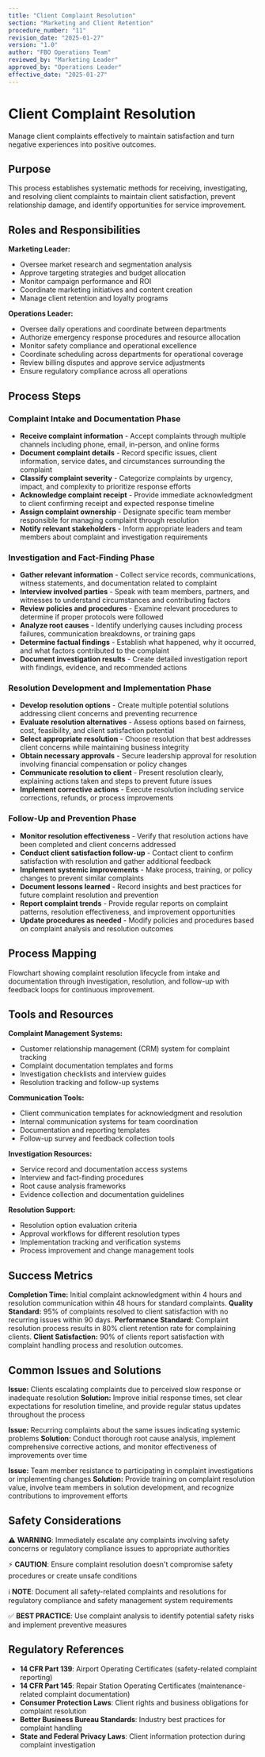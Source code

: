 ```yaml
---
title: "Client Complaint Resolution"
section: "Marketing and Client Retention"
procedure_number: "11"
revision_date: "2025-01-27"
version: "1.0"
author: "FBO Operations Team"
reviewed_by: "Marketing Leader"
approved_by: "Operations Leader"
effective_date: "2025-01-27"
---
```


# Client Complaint Resolution

Manage client complaints effectively to maintain satisfaction and turn negative experiences into positive outcomes.

## Purpose

This process establishes systematic methods for receiving, investigating, and resolving client complaints to maintain client satisfaction, prevent relationship damage, and identify opportunities for service improvement.

## Roles and Responsibilities

**Marketing Leader:**

- Oversee market research and segmentation analysis
- Approve targeting strategies and budget allocation
- Monitor campaign performance and ROI
- Coordinate marketing initiatives and content creation
- Manage client retention and loyalty programs

**Operations Leader:**

- Oversee daily operations and coordinate between departments
- Authorize emergency response procedures and resource allocation
- Monitor safety compliance and operational excellence
- Coordinate scheduling across departments for operational coverage
- Review billing disputes and approve service adjustments
- Ensure regulatory compliance across all operations
## Process Steps

### Complaint Intake and Documentation Phase

- **Receive complaint information** - Accept complaints through multiple channels including phone, email, in-person, and online forms
- **Document complaint details** - Record specific issues, client information, service dates, and circumstances surrounding the complaint
- **Classify complaint severity** - Categorize complaints by urgency, impact, and complexity to prioritize response efforts
- **Acknowledge complaint receipt** - Provide immediate acknowledgment to client confirming receipt and expected response timeline
- **Assign complaint ownership** - Designate specific team member responsible for managing complaint through resolution
- **Notify relevant stakeholders** - Inform appropriate leaders and team members about complaint and investigation requirements

### Investigation and Fact-Finding Phase

- **Gather relevant information** - Collect service records, communications, witness statements, and documentation related to complaint
- **Interview involved parties** - Speak with team members, partners, and witnesses to understand circumstances and contributing factors
- **Review policies and procedures** - Examine relevant procedures to determine if proper protocols were followed
- **Analyze root causes** - Identify underlying causes including process failures, communication breakdowns, or training gaps
- **Determine factual findings** - Establish what happened, why it occurred, and what factors contributed to the complaint
- **Document investigation results** - Create detailed investigation report with findings, evidence, and recommended actions

### Resolution Development and Implementation Phase

- **Develop resolution options** - Create multiple potential solutions addressing client concerns and preventing recurrence
- **Evaluate resolution alternatives** - Assess options based on fairness, cost, feasibility, and client satisfaction potential
- **Select appropriate resolution** - Choose resolution that best addresses client concerns while maintaining business integrity
- **Obtain necessary approvals** - Secure leadership approval for resolution involving financial compensation or policy changes
- **Communicate resolution to client** - Present resolution clearly, explaining actions taken and steps to prevent future issues
- **Implement corrective actions** - Execute resolution including service corrections, refunds, or process improvements

### Follow-Up and Prevention Phase

- **Monitor resolution effectiveness** - Verify that resolution actions have been completed and client concerns addressed
- **Conduct client satisfaction follow-up** - Contact client to confirm satisfaction with resolution and gather additional feedback
- **Implement systemic improvements** - Make process, training, or policy changes to prevent similar complaints
- **Document lessons learned** - Record insights and best practices for future complaint resolution and prevention
- **Report complaint trends** - Provide regular reports on complaint patterns, resolution effectiveness, and improvement opportunities
- **Update procedures as needed** - Modify policies and procedures based on complaint analysis and resolution outcomes

## Process Mapping

Flowchart showing complaint resolution lifecycle from intake and documentation through investigation, resolution, and follow-up with feedback loops for continuous improvement.

## Tools and Resources

**Complaint Management Systems:**

- Customer relationship management (CRM) system for complaint tracking
- Complaint documentation templates and forms
- Investigation checklists and interview guides
- Resolution tracking and follow-up systems

**Communication Tools:**

- Client communication templates for acknowledgment and resolution
- Internal communication systems for team coordination
- Documentation and reporting templates
- Follow-up survey and feedback collection tools

**Investigation Resources:**

- Service record and documentation access systems
- Interview and fact-finding procedures
- Root cause analysis frameworks
- Evidence collection and documentation guidelines

**Resolution Support:**

- Resolution option evaluation criteria
- Approval workflows for different resolution types
- Implementation tracking and verification systems
- Process improvement and change management tools

## Success Metrics

**Completion Time:** Initial complaint acknowledgment within 4 hours and resolution communication within 48 hours for standard complaints.
**Quality Standard:** 95% of complaints resolved to client satisfaction with no recurring issues within 90 days.
**Performance Standard:** Complaint resolution process results in 80% client retention rate for complaining clients.
**Client Satisfaction:** 90% of clients report satisfaction with complaint handling process and resolution outcomes.

## Common Issues and Solutions

**Issue:** Clients escalating complaints due to perceived slow response or inadequate resolution
**Solution:** Improve initial response times, set clear expectations for resolution timeline, and provide regular status updates throughout the process

**Issue:** Recurring complaints about the same issues indicating systemic problems
**Solution:** Conduct thorough root cause analysis, implement comprehensive corrective actions, and monitor effectiveness of improvements over time

**Issue:** Team member resistance to participating in complaint investigations or implementing changes
**Solution:** Provide training on complaint resolution value, involve team members in solution development, and recognize contributions to improvement efforts

## Safety Considerations

⚠️ **WARNING**: Immediately escalate any complaints involving safety concerns or regulatory compliance issues to appropriate authorities

⚡ **CAUTION**: Ensure complaint resolution doesn't compromise safety procedures or create unsafe conditions

ℹ️ **NOTE**: Document all safety-related complaints and resolutions for regulatory compliance and safety management system requirements

✅ **BEST PRACTICE**: Use complaint analysis to identify potential safety risks and implement preventive measures

## Regulatory References

- **14 CFR Part 139**: Airport Operating Certificates (safety-related complaint reporting)
- **14 CFR Part 145**: Repair Station Operating Certificates (maintenance-related complaint documentation)
- **Consumer Protection Laws**: Client rights and business obligations for complaint resolution
- **Better Business Bureau Standards**: Industry best practices for complaint handling
- **State and Federal Privacy Laws**: Client information protection during complaint investigation
